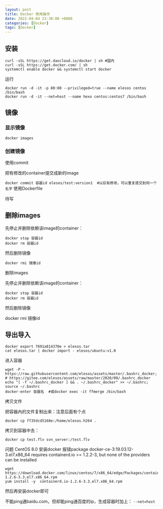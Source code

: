 ```yaml
---
layout: post
title: Docker 常用操作
date: 2022-04-04 23:30:00 +0800
categories: [Docker]
tags: [Docker]
---
```

## 安装
```
curl -sSL https://get.daocloud.io/docker | sh #国内
curl -sSL https://get.docker.com/ | sh
systemctl enable docker && systemctl start docker
```
运行
```
docker run -d -it -p 80:80 --privileged=true --name elesos centos /bin/bash
docker run -d -it --net=host --name hexo centos:centos7 /bin/bash
```
## 镜像
### 显示镜像
`docker images `
### 创建镜像
使用commit

把有修改的container提交成新的image

`docker commit 容器id elesos/test:version1  #以后有修改，可以重复提交到同一个名字`
使用Dockerfile

待写

## 删除images
先停止并删除依赖该image的container：
```
docker stop 容器id
docker rm 容器id
```
然后删除镜像
```
docker rmi 镜像id
```
删除images

先停止并删除依赖该image的container：
```
docker stop 容器id
docker rm 容器id
```
然后删除镜像

docker rmi 镜像id
## 导出导入
```
docker export 7691a814370e > elesos.tar
cat elesos.tar | docker import - elesos/ubuntu:v1.0
```
进入容器
```
wget -P ~ https://raw.githubusercontent.com/elesos/assets/master/.bashrc_docker; # https://gitee.com/elesos/assets/raw/master/2020/09/.bashrc_docker
echo "[ -f ~/.bashrc_docker ] && . ~/.bashrc_docker" >> ~/.bashrc; source ~/.bashrc
docker-enter 容器名  #或docker exec -it ffmerge /bin/bash
```
拷贝文件

把容器內的文件复制出来：注意后面有个点
```
docker cp ff35dcd5168e:/home/elesos.h264 .
```
拷贝到容器中去：
```
docker cp test.flv svn_server:/test.flv
```
问题
CentOS 8.0 安装docker 报错package docker-ce-3:19.03.12-3.el7.x86_64 requires containerd.io >= 1.2.2-3, but none of the providers can be installed
```
wget https://download.docker.com/linux/centos/7/x86_64/edge/Packages/containerd.io-1.2.6-3.3.el7.x86_64.rpm
yum install -y  containerd.io-1.2.6-3.3.el7.x86_64.rpm
```
然后再安装docker即可

不能ping通baidu.com，但却能ping通百度的ip，生成容器时加上：
`--net=host`